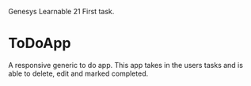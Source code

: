 Genesys Learnable 21 First task.
# ToDoApp
A responsive generic to do app.
This app takes in the users tasks and is able to delete, edit and marked completed.
